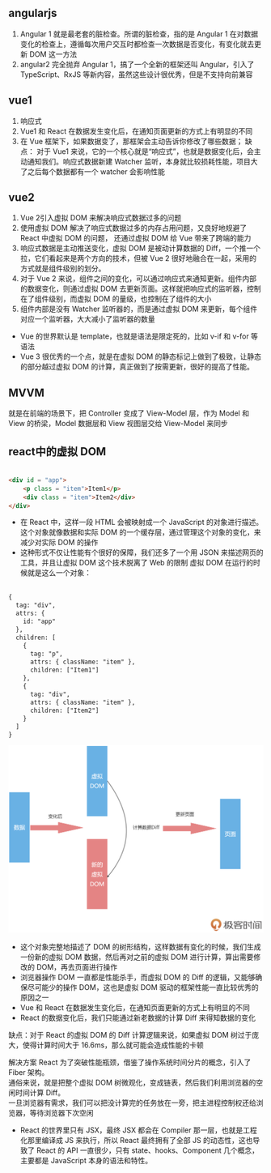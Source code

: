 ## angularjs
1. Angular 1 就是最老套的脏检查。所谓的脏检查，指的是 Angular 1 在对数据变化的检查上，遵循每次用户交互时都检查一次数据是否变化，有变化就去更新 DOM 这一方法
2. angular2 完全抛弃 Angular 1，搞了一个全新的框架还叫 Angular，引入了 TypeScript、RxJS 等新内容，虽然这些设计很优秀，但是不支持向前兼容
## vue1
1. 响应式
2. Vue1 和 React 在数据发生变化后，在通知页面更新的方式上有明显的不同
3. 在 Vue 框架下，如果数据变了，那框架会主动告诉你修改了哪些数据；
缺点： 对于 Vue1 来说，它的一个核心就是“响应式”，也就是数据变化后，会主动通知我们。响应式数据新建 Watcher 监听，本身就比较损耗性能，项目大了之后每个数据都有一个 watcher 会影响性能

## vue2
1. Vue 2引入虚拟 DOM 来解决响应式数据过多的问题
2. 使用虚拟 DOM 解决了响应式数据过多的内存占用问题，又良好地规避了 React 中虚拟 DOM 的问题， 还通过虚拟 DOM 给 Vue 带来了跨端的能力
3. 响应式数据是主动推送变化，虚拟 DOM 是被动计算数据的 Diff，一个推一个拉，它们看起来是两个方向的技术，但被 Vue 2 很好地融合在一起，采用的方式就是组件级别的划分。
4. 对于 Vue 2 来说，组件之间的变化，可以通过响应式来通知更新。组件内部的数据变化，则通过虚拟 DOM 去更新页面。这样就把响应式的监听器，控制在了组件级别，而虚拟 DOM 的量级，也控制在了组件的大小
5. 组件内部是没有 Watcher 监听器的，而是通过虚拟 DOM 来更新，每个组件对应一个监听器，大大减小了监听器的数量
- Vue 的世界默认是 template，也就是语法是限定死的，比如 v-if 和 v-for 等语法
- Vue 3 很优秀的一个点，就是在虚拟 DOM 的静态标记上做到了极致，让静态的部分越过虚拟 DOM 的计算，真正做到了按需更新，很好的提高了性能。


## MVVM
就是在前端的场景下，把 Controller 变成了 View-Model 层，作为 Model 和 View 的桥梁，Model 数据层和 View 视图层交给 View-Model 来同步

## react中的虚拟 DOM

```HTML

<div id = "app">
    <p class = "item">Item1</p>
    <div class = "item">Item2</div>
</div>
```
- 在 React 中，这样一段 HTML 会被映射成一个 JavaScript 的对象进行描述。这个对象就像数据和实际 DOM 的一个缓存层，通过管理这个对象的变化，来减少对实际 DOM 的操作  
- 这种形式不仅让性能有个很好的保障，我们还多了一个用 JSON 来描述网页的工具，并且让虚拟 DOM 这个技术脱离了 Web 的限制
虚拟 DOM 在运行的时候就是这么一个对象：
```JS

{
  tag: "div",
  attrs: {
    id: "app"
  },
  children: [
    {
      tag: "p",
      attrs: { className: "item" },
      children: ["Item1"]
    },
    {
      tag: "div",
      attrs: { className: "item" },
      children: ["Item2"]
    }
  ]
}

```
![virtualDom](./img/virtualDom.webp)
- 这个对象完整地描述了 DOM 的树形结构，这样数据有变化的时候，我们生成一份新的虚拟 DOM 数据，然后再对之前的虚拟 DOM 进行计算，算出需要修改的 DOM，再去页面进行操作
- 浏览器操作 DOM 一直都是性能杀手，而虚拟 DOM 的 Diff 的逻辑，又能够确保尽可能少的操作 DOM，这也是虚拟 DOM 驱动的框架性能一直比较优秀的原因之一
- Vue 和 React 在数据发生变化后，在通知页面更新的方式上有明显的不同
- React 的数据变化后，我们只能通过新老数据的计算 Diff 来得知数据的变化

缺点：对于 React 的虚拟 DOM 的 Diff 计算逻辑来说，如果虚拟 DOM 树过于庞大，使得计算时间大于 16.6ms，那么就可能会造成性能的卡顿

解决方案
React 为了突破性能瓶颈，借鉴了操作系统时间分片的概念，引入了 Fiber 架构。  
通俗来说，就是把整个虚拟 DOM 树微观化，变成链表，然后我们利用浏览器的空闲时间计算 Diff。  
一旦浏览器有需求，我们可以把没计算完的任务放在一旁，把主进程控制权还给浏览器，等待浏览器下次空闲  

- React 的世界里只有 JSX，最终 JSX 都会在 Compiler 那一层，也就是工程化那里编译成 JS 来执行，所以 React 最终拥有了全部 JS 的动态性，这也导致了 React 的 API 一直很少，只有 state、hooks、Component 几个概念，主要都是 JavaScript 本身的语法和特性。